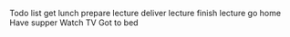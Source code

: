 Todo list
get lunch
prepare lecture
deliver lecture
finish lecture
go home
Have supper
Watch TV
Got to bed